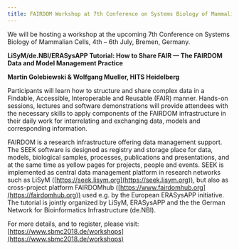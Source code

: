 ```yaml
---
title: FAIRDOM Workshop at 7th Conference on Systems Biology of Mammalian Cells
---
```


We will be hosting a workshop at the upcoming 7th Conference on Systems Biology of Mammalian Cells, 4th – 6th July, Bremen, Germany.

**LiSyM/de.NBI/ERASysAPP Tutorial: How to Share FAIR — The FAIRDOM Data and Model Management Practice**

**Martin Golebiewski & Wolfgang Mueller, HITS Heidelberg**

Participants will learn how to structure and share complex data in a Findable, Accessible, Interoperable and Reusable (FAIR) manner. 
Hands-on sessions, lectures and software demonstrations will provide attendees with the necessary skills to apply components of the 
FAIRDOM infrastructure in their daily work for interrelating and exchanging data, models and corresponding information.

FAIRDOM is a research infrastructure offering data management support. 
The SEEK software is designed as registry and storage place for data, models, biological samples, processes, publications and presentations, 
and at the same time as yellow pages for projects, people and events. 
SEEK is implemented as central data management platform in research networks such as LiSyM ([https://seek.lisym.org](https://seek.lisym.org)), 
but also as cross-project platform FAIRDOMhub ([https://www.fairdomhub.org](https://fairdomhub.org)) used e.g. by the European ERASysAPP initiative. The tutorial is jointly organized by LiSyM, ERASysAPP and the the German Network for Bioinformatics Infrastructure (de.NBI).

For more details, and to register, please visit: [https://www.sbmc2018.de/workshops](https://www.sbmc2018.de/workshops)
